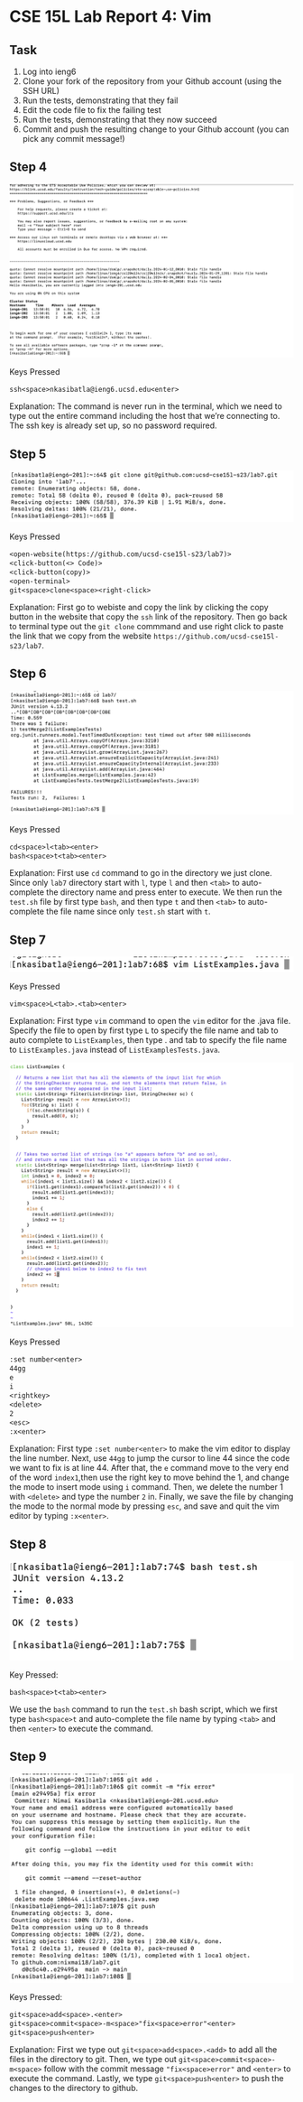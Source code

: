 # CSE 15L Lab Report 4: Vim

## Task
1. Log into ieng6
2. Clone your fork of the repository from your Github account (using the SSH URL)
3. Run the tests, demonstrating that they fail
4. Edit the code file to fix the failing test
5. Run the tests, demonstrating that they now succeed
6. Commit and push the resulting change to your Github account (you can pick any commit message!)

## Step 4
![Image](lab71.png)

Keys Pressed
```
ssh<space>nkasibatla@ieng6.ucsd.edu<enter>
```
Explanation:
The command is never run in the terminal, which we need to type out the entire command including the host that we’re connecting to. The ssh key is already set up, so no password required.

## Step 5
![Image](lab72.png)

Keys Pressed 
```
<open-website(https://github.com/ucsd-cse15l-s23/lab7)>
<click-button(<> Code)>
<click-button(copy)>
<open-terminal>
git<space>clone<space><right-click>
```
Explanation:
First go to webiste and copy the link by clicking the copy button in the website that copy the ```ssh``` link of the repository. Then go back to terminal type out the ```git clone``` commmand and use right click to paste the link that we copy from the website ```https://github.com/ucsd-cse15l-s23/lab7```.

## Step 6
![Image](lab73.png)

Keys Pressed
```
cd<space>l<tab><enter>
bash<space>t<tab><enter>
```
Explanation:
First use ```cd``` command to go in the directory we just clone. Since only ```lab7``` directory start with ```l```, type ```l``` and then ```<tab>``` to auto-complete the directory name and press enter to execute. We then run the ```test.sh``` file by first type ```bash```, and then type ```t``` and then ```<tab>``` to auto-complete the file name since only ```test.sh``` start with ```t```.

## Step 7
![Image](lab74(1).png)

Keys Pressed
```
vim<space>L<tab>.<tab><enter>
```
Explanation:
First type ```vim``` command to open the ```vim``` editor for the .java file. Specify the file to open by first type ```L``` to specify the file name and tab to auto complete to ```ListExamples```, then type . and tab to specify the file name to ```ListExamples.java``` instead of ```ListExamplesTests.java```.

![Image](lab74(2).png)

Keys Pressed
```
:set number<enter>
44gg
e
i
<rightkey>
<delete>
2
<esc>
:x<enter>
```
Explanation:
First type ```:set number<enter>``` to make the vim editor to display the line number. Next, use ```44gg``` to jump the cursor to line 44 since the code we want to fix is at line 44. After that, the ```e``` command move to the very end of the word ```index1```,then use the right key to move behind the 1, and change the mode to insert mode using ```i``` command. Then, we delete the number 1 with ```<delete>``` and type the number ```2``` in. Finally, we save the file by changing the mode to the normal mode by pressing ```esc```, and save and quit the vim editor by typing ```:x<enter>```.

## Step 8
![Image](lab75.png)

Key Pressed:
```
bash<space>t<tab><enter>
```

We use the ```bash``` command to run the ```test.sh``` bash script, which we first type ```bash<space>t``` and auto-complete the file name by typing ```<tab>``` and then ```<enter>``` to execute the command.

## Step 9
![Image](lab76.png)

Keys Pressed:
```
git<space>add<space>.<enter>
git<space>commit<space>-m<space>"fix<space>error"<enter>
git<space>push<enter>
```
Explanation:
First we type out ```git<space>add<space>.<add>``` to add all the files in the directory to git. Then, we type out ```git<space>commit<space>-m<space>``` follow with the commit message ```"fix<space>error"``` and ```<enter>``` to execute the command. Lastly, we type ```git<space>push<enter>``` to push the changes to the directory to github.







